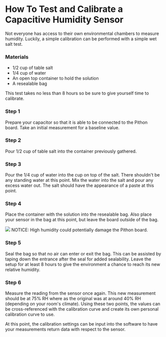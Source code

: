 # How To Test and Calibrate a Capacitive Humidity Sensor
Not everyone has access to their own environmental chambers to measure humidity. Luckily, a simple calibration can be performed with a simple wet salt test.

### Materials
- 1/2 cup of table salt
- 1/4 cup of water
- An open top container to hold the solution
- A resealable bag

This test takes no less than 8 hours so be sure to give yourself time to calibrate.

### Step 1
Prepare your capacitor so that it is able to be connected to the Pithon board. Take an initial measurement for a baseline value.

### Step 2
Pour 1/2 cup of table salt into the container previously gathered.

### Step 3
Pour the 1/4 cup of water into the cup on top of the salt. There shouldn't be any standing water at this point. Mix the water into the salt and pour any excess water out. The salt should have the appearance of a paste at this point.

### Step 4
Place the container with the solution into the resealable bag. Also place your sensor in the bag at this point, but leave the board outside of the bag. 

![](https://raw.githubusercontent.com/keeganmjgreen/3D-Printed-Sensors-Manual-Demo/c19642ca181b20fe722775690fba786da6298c33/img/Safety/ANSI_Notice_Header_-_1998.svg)
NOTICE: High humidity could potentially damage the Pithon board.

### Step 5
Seal the bag so that no air can enter or exit the bag. This can be assisted by taping down the entrance after the seal for added sealability. Leave the setup for at least 8 hours to give the environment a chance to reach its new relative humidity.

### Step 6
Measure the reading from the sensor once again. This new measurement should be at 75% RH where as the original was at around 40% RH (depending on your room's climate). Using these two points, the values can be cross-referenced with the calibration curve and create its own personal calibration curve to use.

At this point, the calibration settings can be input into the software to have your measurements return data with respect to the sensor.